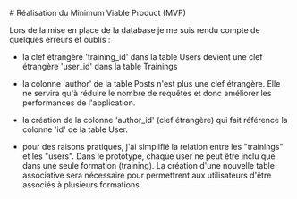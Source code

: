 # Réalisation du Minimum Viable Product (MVP)

Lors de la mise en place de la database je me suis rendu compte de quelques erreurs et oublis :

* la clef étrangère 'training_id' dans la table Users devient une clef étrangère 'user_id' dans la table Trainings

* la colonne 'author' de la table Posts n'est plus une clef étrangère. Elle ne servira qu'à réduire le nombre de requêtes et donc améliorer les performances de l'application.

* la création de la colonne 'author_id' (clef étrangère) qui fait référence la colonne 'id' de la table User.

* pour des raisons pratiques, j'ai simplifié la relation entre les "trainings" et les "users". Dans le prototype, chaque user ne peut être inclu que dans une seule formation (training). La création d'une nouvelle table associative sera nécessaire pour permettrent aux utilisateurs d'être associés à plusieurs formations.